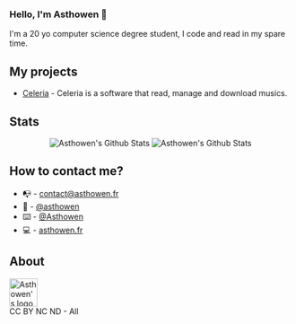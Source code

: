### Hello, I'm Asthowen 🖖

I'm a 20 yo computer science degree student, I code and read in my spare time.

## My projects
* [Celeria](https://github.com/Asthowen/CeleriaMusicPlayer) - Celeria is a software that read, manage and download musics. 

## Stats
<p align="center">
  <img alt="Asthowen's Github Stats" src="https://github-readme-stats.vercel.app/api?username=Asthowen&show_icons=true&hide_border=true&theme=tokyonight&hide=issues" />
  <img alt="Asthowen's Github Stats" src="https://github-readme-stats.vercel.app/api/top-langs/?username=Asthowen&show_icons=true&layout=compact&hide_border=true&theme=tokyonight" />
</p>

## How to contact me?
* 📭 - contact@asthowen.fr
* 📯 - [@asthowen](https://discord.com/users/489826443992367128)
* ⌨️ - [@Asthowen](https://twitter.com/Asthowen)
* 💻 - [asthowen.fr](https://asthowen.fr)

## About
<img alt="Asthowen's logo" src="https://avatars.githubusercontent.com/u/59535754?v=4" width="50px" />
<br/>
CC BY NC ND - All
